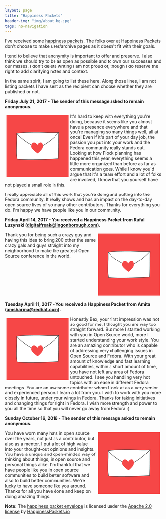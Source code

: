 ```yaml
---
layout: page
title: "Happiness Packets"
header-img: "img/about-bg.jpg"
tags: no-navigation
---
```


I've received some [happiness packets](https://www.happinesspackets.io/).  The folks over at Happiness Packets don't choose to make user/archive pages as it doesn't fit with their goals.

I tend to believe that anonymity is important to offer and preserve.  I also think we should try to be as open as possible and to own our successes and our misses.  I don't delete writing I am not proud of, though I do reserve the right to add clarifying notes and context.

In the same spirit, I am going to list these here.  Along those lines, I am not listing packets I have sent as the recipient can choose whether they are published or not.

**Friday July 21, 2017 - The sender of this message asked to remain anonymous.**

<img alt="Fedora logo" width="200" height="200" src="/img/happiness-packet-envelope-square.png" align="left" valign="middle" vspace="5" hspace="5"/>It's hard to keep with everything you're doing, because it seems like you almost have a presence everywhere and that you're managing so many things well, all at once! Even if it's part of your day job, the passion you put into your work and the Fedora community really stands out. Looking at how Flock planning has happened this year, everything seems a little more organized than before as far as communication goes. While I know you'd argue that it's a team effort and a lot of folks are involved, I know that you yourself have not played a small role in this.

I really appreciate all of this work that you're doing and putting into the Fedora community. It really shows and has an impact on the day-to-day open source lives of so many other contributors. Thanks for everything you do. I'm happy we have people like you in our community.

**Friday April 14, 2017 - You received a Happiness Packet from Rafal Luzynski (digitalfreak@lingonborough.com).**

<img alt="Fedora logo" width="200" height="200" src="/img/happiness-packet-envelope-square.png" align="right" valign="middle" vspace="5" hspace="5"/>Thank you for being such a crazy guy and having this idea to bring 200 other the same crazy gals and guys straight into my neighborhood to make the greatest Open Source conference in the world.<br clear="right"/>

**Tuesday April 11, 2017 - You received a Happiness Packet from Amita (amsharma@redhat.com).**

<img alt="Fedora logo" width="200" height="200" src="/img/happiness-packet-envelope-square.png" align="left" valign="middle" vspace="5" hspace="5"/>Honestly Bex, your first impression was not so good for me. I thought you are way too straight forward. But more I started working with you in Open Source world, more I started understanding your work style. You are an amazing contributor who is capable of addressing very challenging issues in Open Source and Fedora. With your great amount of knowledge and fast learning capabilities, within a short amount of time, you have not left any area of Fedora untouched. I see you handling very hot topics with an ease in different Fedora meetings. You are an awesome contributor whom I look at as a very senior and experienced person. I learn a lot from you. I wish to work with you more closely in future, under your wings in Fedora. Thanks for taking initiatives and changing things for right in Fedora. I wish more strength and power to you all the time so that you will never go away from Fedora :)<br clear="right"/>

**Sunday October 16, 2016 - The sender of this message asked to remain anonymous.**

<img alt="Fedora logo" width="200" height="200" src="/img/happiness-packet-envelope-square.png" align="right" valign="middle" vspace="5" hspace="5"/>You have worn many hats in open source over the years, not just as a contributor, but also as a mentor. I put a lot of high value into your thought-out opinions and insights. You have a unique and open-minded way of thinking about things, in open source and personal things alike. I'm thankful that we have people like you in open source communities to build better software and also to build better communities. We're lucky to have someone like you around. Thanks for all you have done and keep on doing amazing things.<br clear="right"/>

**Note:** The [happiness packet envelope](https://github.com/mxsasha/happinesspackets/blob/master/artwork/envelope-square.png) is licensed under the [Apache 2.0 license](https://github.com/mxsasha/happinesspackets/blob/master/LICENSE) by [HappinessPackets.io](https://www.happinesspackets.io/)
